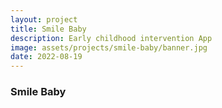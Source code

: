 ```yaml
---
layout: project
title: Smile Baby
description: Early childhood intervention App
image: assets/projects/smile-baby/banner.jpg
date: 2022-08-19
---
```


### Smile Baby